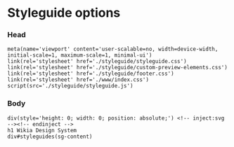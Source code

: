 # Styleguide options

### Head

    meta(name='viewport' content='user-scalable=no, width=device-width, initial-scale=1, maximum-scale=1, minimal-ui')
    link(rel='stylesheet' href='./styleguide/styleguide.css')
    link(rel='stylesheet' href='./styleguide/custom-preview-elements.css')
    link(rel='stylesheet' href='./styleguide/footer.css')
    link(rel='stylesheet' href='./www/index.css')
    script(src='./styleguide/styleguide.js')

### Body

	div(style='height: 0; width: 0; position: absolute;') <!-- inject:svg --><!-- endinject -->
    h1 Wikia Design System
    div#styleguides(sg-content)
